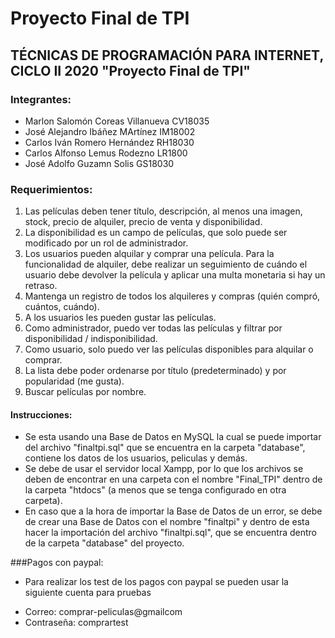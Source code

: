# Proyecto Final de TPI

## TÉCNICAS DE PROGRAMACIÓN PARA INTERNET, CICLO II 2020 "Proyecto Final de TPI"

### Integrantes:
* Marlon Salomón Coreas Villanueva CV18035
* José Alejandro Ibáñez MArtínez IM18002
* Carlos Iván Romero Hernández RH18030
* Carlos Alfonso Lemus Rodezno LR1800
* José Adolfo Guzamn Solis GS18030

### Requerimientos:
1. Las películas deben tener título, descripción, al menos una imagen, stock, precio de alquiler, precio de venta y disponibilidad.
2. La disponibilidad es un campo de películas, que solo puede ser modificado por un rol de administrador. 
3. Los usuarios pueden alquilar y comprar una película. Para la funcionalidad de alquiler, debe realizar un seguimiento de cuándo el usuario debe devolver la película y aplicar una multa monetaria si hay un retraso.
4. Mantenga un registro de todos los alquileres y compras (quién compró, cuántos, cuándo). 
5. A los usuarios les pueden gustar las películas. 
6. Como administrador, puedo ver todas las películas y filtrar por disponibilidad / indisponibilidad. 
7. Como usuario, solo puedo ver las películas disponibles para alquilar o comprar. 
8. La lista debe poder ordenarse por título (predeterminado) y por popularidad (me gusta). 
9. Buscar películas por nombre.

#### Instrucciones:
* Se esta usando una Base de Datos en MySQL la cual se puede importar del archivo "finaltpi.sql" que se encuentra en la carpeta "database", contiene los datos de los usuarios, peliculas y demás.
* Se debe de usar el servidor local Xampp, por lo que los archivos se deben de encontrar en una carpeta con el nombre "Final_TPI" dentro de la carpeta "htdocs" (a menos que se tenga configurado en otra carpeta).
* En caso que a la hora de importar la Base de Datos de un error, se debe de crear una Base de Datos con el nombre "finaltpi" y dentro de esta hacer la importación del archivo "finaltpi.sql", que se encuentra dentro de la carpeta "database" del proyecto.

###Pagos con paypal:
* Para realizar los test de los pagos con paypal se pueden usar la siguiente cuenta para pruebas
- Correo: comprar-peliculas@gmailcom
- Contraseña: comprartest
